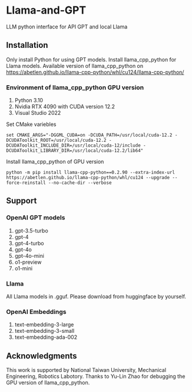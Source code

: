 # Llama-and-GPT
LLM python interface for API GPT and local Llama

## Installation
Only install Python for using GPT models. Install llama_cpp_python for Llama models.
Available version of llama_cpp_python on https://abetlen.github.io/llama-cpp-python/whl/cu124/llama-cpp-python/
### Environment of llama_cpp_python GPU version
1. Python 3.10
3. Nvidia RTX 4090 with CUDA version 12.2
4. Visual Studio 2022

Set CMake variebles
```
set CMAKE_ARGS="-DGGML_CUDA=on -DCUDA_PATH=/usr/local/cuda-12.2 -DCUDAToolkit_ROOT=/usr/local/cuda-12.2 -DCUDAToolkit_INCLUDE_DIR=/usr/local/cuda-12/include -DCUDAToolkit_LIBRARY_DIR=/usr/local/cuda-12.2/lib64"
```
Install llama_cpp_python of GPU version
```
python -m pip install llama-cpp-python==0.2.90 --extra-index-url https://abetlen.github.io/llama-cpp-python/whl/cu124 --upgrade --force-reinstall --no-cache-dir --verbose
```

## Support
### OpenAI GPT models
1. gpt-3.5-turbo
2. gpt-4
3. gpt-4-turbo
4. gpt-4o
5. gpt-4o-mini
6. o1-preview
7. o1-mini
### Llama 
All Llama models in .gguf. Please download from huggingface by yourself. 
### OpenAI Embeddings
1. text-embedding-3-large
2. text-embedding-3-small
3. text-embedding-ada-002

## Acknowledgments
This work is supported by National Taiwan University, Mechanical Engineering, Robotics Labotory. Thanks to Yu-Lin Zhao for debugging the GPU version of llama_cpp_python.
